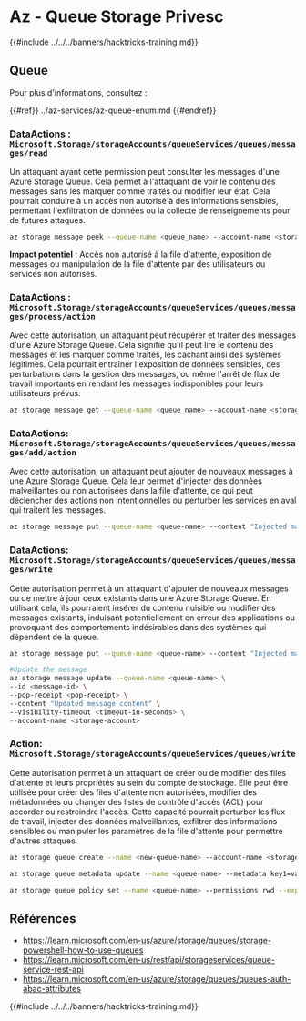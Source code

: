 # Az - Queue Storage Privesc

{{#include ../../../banners/hacktricks-training.md}}

## Queue

Pour plus d'informations, consultez :

{{#ref}}
../az-services/az-queue-enum.md
{{#endref}}

### DataActions : `Microsoft.Storage/storageAccounts/queueServices/queues/messages/read`

Un attaquant ayant cette permission peut consulter les messages d'une Azure Storage Queue. Cela permet à l'attaquant de voir le contenu des messages sans les marquer comme traités ou modifier leur état. Cela pourrait conduire à un accès non autorisé à des informations sensibles, permettant l'exfiltration de données ou la collecte de renseignements pour de futures attaques.
```bash
az storage message peek --queue-name <queue_name> --account-name <storage_account>
```
**Impact potentiel** : Accès non autorisé à la file d'attente, exposition de messages ou manipulation de la file d'attente par des utilisateurs ou services non autorisés.

### DataActions : `Microsoft.Storage/storageAccounts/queueServices/queues/messages/process/action`

Avec cette autorisation, un attaquant peut récupérer et traiter des messages d'une Azure Storage Queue. Cela signifie qu'il peut lire le contenu des messages et les marquer comme traités, les cachant ainsi des systèmes légitimes. Cela pourrait entraîner l'exposition de données sensibles, des perturbations dans la gestion des messages, ou même l'arrêt de flux de travail importants en rendant les messages indisponibles pour leurs utilisateurs prévus.
```bash
az storage message get --queue-name <queue_name> --account-name <storage_account>
```
### DataActions: `Microsoft.Storage/storageAccounts/queueServices/queues/messages/add/action`

Avec cette autorisation, un attaquant peut ajouter de nouveaux messages à une Azure Storage Queue. Cela leur permet d'injecter des données malveillantes ou non autorisées dans la file d'attente, ce qui peut déclencher des actions non intentionnelles ou perturber les services en aval qui traitent les messages.
```bash
az storage message put --queue-name <queue-name> --content "Injected malicious message" --account-name <storage-account>
```
### DataActions: `Microsoft.Storage/storageAccounts/queueServices/queues/messages/write`

Cette autorisation permet à un attaquant d'ajouter de nouveaux messages ou de mettre à jour ceux existants dans une Azure Storage Queue. En utilisant cela, ils pourraient insérer du contenu nuisible ou modifier des messages existants, induisant potentiellement en erreur des applications ou provoquant des comportements indésirables dans des systèmes qui dépendent de la queue.
```bash
az storage message put --queue-name <queue-name> --content "Injected malicious message" --account-name <storage-account>

#Update the message
az storage message update --queue-name <queue-name> \
--id <message-id> \
--pop-receipt <pop-receipt> \
--content "Updated message content" \
--visibility-timeout <timeout-in-seconds> \
--account-name <storage-account>
```
### Action: `Microsoft.Storage/storageAccounts/queueServices/queues/write`

Cette autorisation permet à un attaquant de créer ou de modifier des files d'attente et leurs propriétés au sein du compte de stockage. Elle peut être utilisée pour créer des files d'attente non autorisées, modifier des métadonnées ou changer des listes de contrôle d'accès (ACL) pour accorder ou restreindre l'accès. Cette capacité pourrait perturber les flux de travail, injecter des données malveillantes, exfiltrer des informations sensibles ou manipuler les paramètres de la file d'attente pour permettre d'autres attaques.
```bash
az storage queue create --name <new-queue-name> --account-name <storage-account>

az storage queue metadata update --name <queue-name> --metadata key1=value1 key2=value2 --account-name <storage-account>

az storage queue policy set --name <queue-name> --permissions rwd --expiry 2024-12-31T23:59:59Z --account-name <storage-account>
```
## Références

- https://learn.microsoft.com/en-us/azure/storage/queues/storage-powershell-how-to-use-queues
- https://learn.microsoft.com/en-us/rest/api/storageservices/queue-service-rest-api
- https://learn.microsoft.com/en-us/azure/storage/queues/queues-auth-abac-attributes

{{#include ../../../banners/hacktricks-training.md}}
